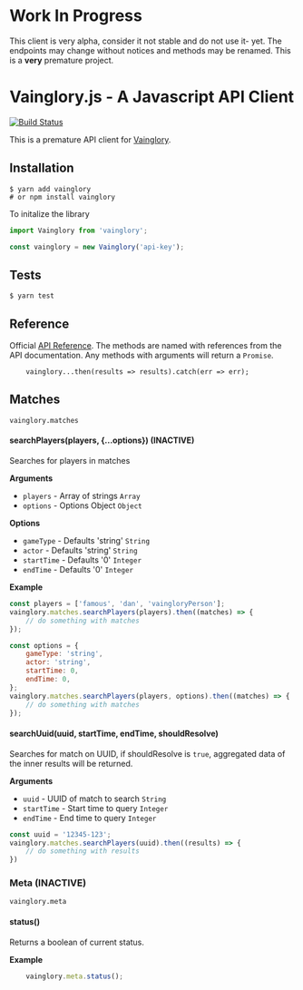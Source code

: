 # Work In Progress

This client is very alpha, consider it not stable and do not use it- yet. The endpoints may change without notices and methods may be renamed. This is a **very** premature project.

# Vainglory.js - A Javascript API Client

[![Build Status](https://travis-ci.org/seripap/vainglory.svg?branch=master)](https://travis-ci.com/seripap/vainglory)

This is a premature API client for [Vainglory](http://vainglorygame.com).

## Installation

```
$ yarn add vainglory
# or npm install vainglory
```

To initalize the library

```javascript
import Vainglory from 'vainglory';

const vainglory = new Vainglory('api-key');
```

## Tests

```
$ yarn test
```

## Reference
Official [API Reference](http://developer.vainglorygame.com/api). The methods are named with references from the API documentation. Any methods with arguments will return a `Promise`.

```
    vainglory...then(results => results).catch(err => err);
```

## Matches

`vainglory.matches` 

#### searchPlayers(players, {...options}) (INACTIVE)

Searches for players in matches

__Arguments__
* `players` - Array of strings `Array`
* `options` - Options Object `Object` 

__Options__
* `gameType` - Defaults 'string' `String`
* `actor` - Defaults 'string' `String`
* `startTime` - Defaults '0' `Integer`
* `endTime` - Defaults '0' `Integer`

__Example__
```javascript
const players = ['famous', 'dan', 'vaingloryPerson'];
vainglory.matches.searchPlayers(players).then((matches) => {
    // do something with matches
});

const options = {
    gameType: 'string',
    actor: 'string',
    startTime: 0,
    endTime: 0,
};
vainglory.matches.searchPlayers(players, options).then((matches) => {
    // do something with matches
});
```

#### searchUuid(uuid, startTime, endTime, shouldResolve)

Searches for match on UUID, if shouldResolve is `true`, aggregated data of the inner results will be returned.

__Arguments__
* `uuid` - UUID of match to search `String`
* `startTime` - Start time to query `Integer` 
* `endTime` - End time to query `Integer` 

```javascript
const uuid = '12345-123';
vainglory.matches.searchPlayers(uuid).then((results) => {
    // do something with results
})
```

### Meta (INACTIVE)

`vainglory.meta` 

#### status()

Returns a boolean of current status.

__Example__
```javascript
    vainglory.meta.status();
```
